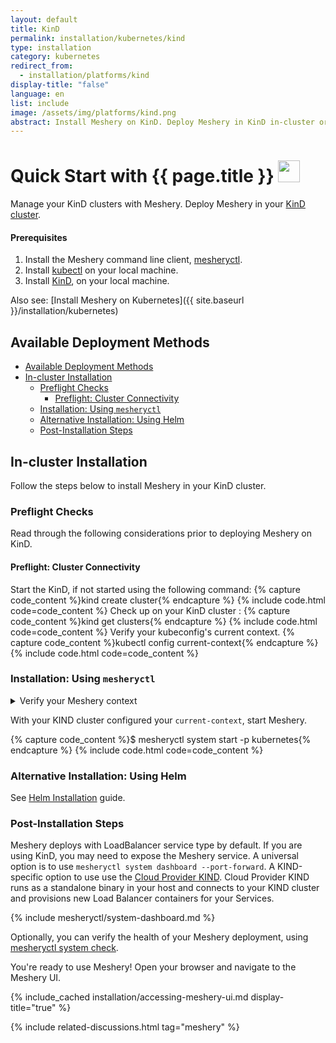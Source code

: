 ```yaml
---
layout: default
title: KinD
permalink: installation/kubernetes/kind
type: installation
category: kubernetes
redirect_from:
  - installation/platforms/kind
display-title: "false"
language: en
list: include
image: /assets/img/platforms/kind.png
abstract: Install Meshery on KinD. Deploy Meshery in KinD in-cluster or outside of KinD out-of-cluster.
---
```


<h1>Quick Start with {{ page.title }} <img src="{{ page.image }}" style="width:35px;height:35px;" /></h1>

Manage your KinD clusters with Meshery. Deploy Meshery in your [KinD cluster](#in-cluster-installation).

<div class="prereqs"><h4>Prerequisites</h4>
<ol>
<li>Install the Meshery command line client, <a href="{{ site.baseurl }}/installation/mesheryctl" class="meshery-light">mesheryctl</a>.</li>
<li>Install <a href="https://kubernetes.io/docs/tasks/tools/">kubectl</a> on your local machine.</li>
<li>Install <a href="https://kind.sigs.k8s.io/docs/user/quick-start/#installation">KinD</a>, on your local machine.</li>
</ol>
</div>

Also see: [Install Meshery on Kubernetes]({{ site.baseurl }}/installation/kubernetes)

## Available Deployment Methods

- [Available Deployment Methods](#available-deployment-methods)
- [In-cluster Installation](#in-cluster-installation)
  - [Preflight Checks](#preflight-checks)
    - [Preflight: Cluster Connectivity](#preflight-cluster-connectivity)
  - [Installation: Using `mesheryctl`](#installation-using-mesheryctl)
  - [Alternative Installation: Using Helm](#alternative-installation-using-helm)
  - [Post-Installation Steps](#post-installation-steps)

## In-cluster Installation

Follow the steps below to install Meshery in your KinD cluster.

### Preflight Checks

Read through the following considerations prior to deploying Meshery on KinD.

#### Preflight: Cluster Connectivity

Start the KinD, if not started using the following command:
{% capture code_content %}kind create cluster{% endcapture %}
{% include code.html code=code_content %}
Check up on your KinD cluster :
{% capture code_content %}kind get clusters{% endcapture %}
{% include code.html code=code_content %}
Verify your kubeconfig's current context.
{% capture code_content %}kubectl config current-context{% endcapture %}
{% include code.html code=code_content %}

### Installation: Using `mesheryctl`

<details>
<summary>Verify your Meshery context</summary>
<p>
Verify that your current Meshery context is set for an in-cluster deployment (`platform: kubernetes`) by executing:
</p>

{% capture code_content %}$ mesheryctl system context view{% endcapture %}
{% include code.html code=code_content %}

<p>
If the context is not set to <code>platform: kubernetes</code>, you can create a new context with Kubernetes as the platform using the following command.
</p>

{% capture code_content %}$ mesheryctl system context create context-name --platform kubernetes --url http://localhost:9081 --set --yes{% endcapture %}
{% include code.html code=code_content %}
<br/>

</details>

With your KIND cluster configured your `current-context`, start Meshery.

{% capture code_content %}$ mesheryctl system start -p kubernetes{% endcapture %}
{% include code.html code=code_content %}

### Alternative Installation: Using Helm

See [Helm Installation](/installation/kubernetes/helm) guide.

### Post-Installation Steps

Meshery deploys with LoadBalancer service type by default. If you are using KinD, you may need to expose the Meshery service. A universal option is to use `mesheryctl system dashboard --port-forward`. A KIND-specific option to use use the [Cloud Provider KIND](https://kind.sigs.k8s.io/docs/user/loadbalancer/). Cloud Provider KIND runs as a standalone binary in your host and connects to your KIND cluster and provisions new Load Balancer containers for your Services.

{% include mesheryctl/system-dashboard.md %}

Optionally, you can verify the health of your Meshery deployment, using <a href='/reference/mesheryctl/system/check'>mesheryctl system check</a>.

You're ready to use Meshery! Open your browser and navigate to the Meshery UI.

{% include_cached installation/accessing-meshery-ui.md display-title="true" %}

{% include related-discussions.html tag="meshery" %}
